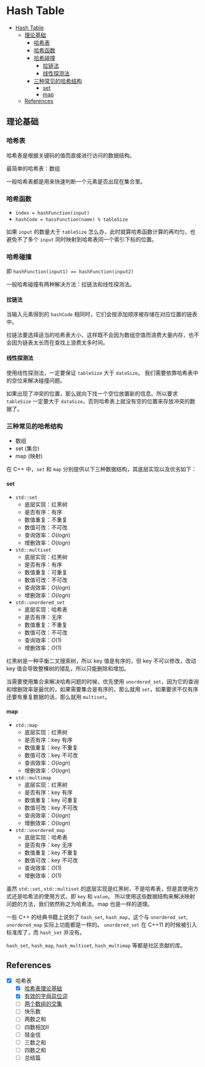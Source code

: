 # Hash Table

- [Hash Table](#hash-table)
  - [理论基础](#理论基础)
    - [哈希表](#哈希表)
    - [哈希函数](#哈希函数)
    - [哈希碰撞](#哈希碰撞)
      - [拉链法](#拉链法)
      - [线性探测法](#线性探测法)
    - [三种常见的哈希结构](#三种常见的哈希结构)
      - [set](#set)
      - [map](#map)
  - [References](#references)

## 理论基础

### 哈希表

哈希表是根据关键码的值而直接进行访问的数据结构。

最简单的哈希表：数组

一般哈希表都是用来快速判断一个元素是否出现在集合里。

### 哈希函数

- `index = hashFunction(input)`
- `hashCode = hassFunction(name) % tableSize`

如果 `input` 的数量大于 `tableSize` 怎么办，此时就算哈希函数计算的再均匀，也避免不了多个
`input` 同时映射到哈希表同一个索引下标的位置。

### 哈希碰撞

即 `hashFunction(input1) == hashFunction(input2)`

一般哈希碰撞有两种解决方法：拉链法和线性探测法。

#### 拉链法

当输入元素得到的 `hashCode` 相同时，它们会按添加顺序被存储在对应位置的链表中。

拉链法要选择适当的哈希表大小，这样既不会因为数组空值而浪费大量内存，也不会因为链表太长而在查找上浪费太多时间。

#### 线性探测法

使用线性探测法，一定要保证 `tableSize` 大于 `dataSize`。 我们需要依靠哈希表中的空位来解决碰撞问题。

如果出现了冲突的位置，那么就向下找一个空位放置新的信息。所以要求 `tableSize`
一定要大于 `dataSize`，否则哈希表上就没有空的位置来存放冲突的数据了。

### 三种常见的哈希结构

- 数组
- set (集合)
- map (映射)

在 C++ 中，`set` 和 `map` 分别提供以下三种数据结构，其底层实现以及优劣如下：

#### set

- `std::set`
  - 底层实现：红黑树
  - 是否有序：有序
  - 数值重复：不重复
  - 数值可改：不可改
  - 查询效率：$O(logn)$
  - 增删效率：$O(logn)$
- `std::multiset`
  - 底层实现：红黑树
  - 是否有序：有序
  - 数值重复：可重复
  - 数值可改：不可改
  - 查询效率：$O(logn)$
  - 增删效率：$O(logn)$
- `std::unordered_set`
  - 底层实现：哈希表
  - 是否有序：无序
  - 数值重复：不重复
  - 数值可改：不可改
  - 查询效率：$O(1)$
  - 增删效率：$O(1)$

红黑树是一种平衡二叉搜索树，所以 key 值是有序的，但 key 不可以修改，改动 key
值会导致整棵树的错乱，所以只能删除和增加。

当需要使用集合来解决哈希问题的时候，优先使用 `unordered_set`，因为它的查询和增删效率是最优的，如果需要集合是有序的，那么就用
`set`，如果要求不仅有序还要有重复数据的话，那么就用 `multiset`。

#### map

- `std::map`
  - 底层实现：红黑树
  - 是否有序：key 有序
  - 数值重复：key 不重复
  - 数值可改：key 不可改
  - 查询效率：$O(logn)$
  - 增删效率：$O(logn)$
- `std::multimap`
  - 底层实现：红黑树
  - 是否有序：key 有序
  - 数值重复：key 可重复
  - 数值可改：key 不可改
  - 查询效率：$O(logn)$
  - 增删效率：$O(logn)$
- `std::unordered_map`
  - 底层实现：哈希表
  - 是否有序：key 无序
  - 数值重复：key 不重复
  - 数值可改：key 不可改
  - 查询效率：$O(1)$
  - 增删效率：$O(1)$

虽然 `std::set`, `std::multiset` 的底层实现是红黑树，不是哈希表，但是其使用方式还是哈希法的使用方式，即 `key` 和 `value`。
所以使用这些数据结构来解决映射问题的方法，我们依然称之为哈希法。map 也是一样的道理。

一些 C++ 的经典书籍上说到了 `hash_set`, `hash_map`，这个与 `unordered_set`,
`unordered_map` 实际上功能都是一样的。
`unordered_set` 在 C++11 的时候被引入标准库了，而 `hash_set` 并没有。

`hash_set`, `hash_map`, `hash_multiset`, `hash_multimap` 等都是社区贡献的库。

## References

- [x] 哈希表
  - [x] [哈希表理论基础](https://programmercarl.com/%E5%93%88%E5%B8%8C%E8%A1%A8%E7%90%86%E8%AE%BA%E5%9F%BA%E7%A1%80.html)
  - [x] [有效的字母异位词](https://programmercarl.com/0242.%E6%9C%89%E6%95%88%E7%9A%84%E5%AD%97%E6%AF%8D%E5%BC%82%E4%BD%8D%E8%AF%8D.html)
  - [ ] [两个数组的交集](https://programmercarl.com/0349.%E4%B8%A4%E4%B8%AA%E6%95%B0%E7%BB%84%E7%9A%84%E4%BA%A4%E9%9B%86.html)
  - [ ] 快乐数
  - [ ] 两数之和
  - [ ] 四数相加II
  - [ ] 赎金信
  - [ ] 三数之和
  - [ ] 四数之和
  - [ ] 总结篇
